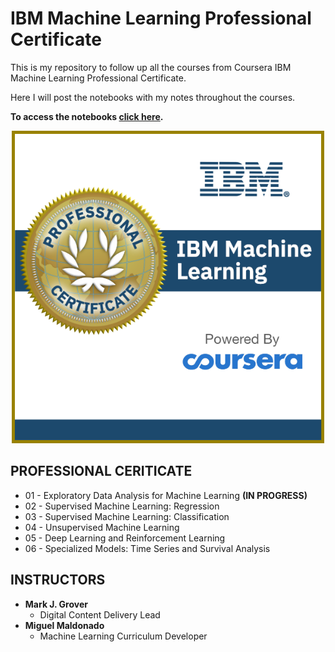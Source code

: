 # IBM Machine Learning Professional Certificate

This is my repository to follow up all the courses from Coursera IBM Machine Learning Professional Certificate.

Here I will post the notebooks with my notes throughout the courses.

**To access the notebooks [click here](https://nbviewer.jupyter.org/github/Raoni-Silva/IBM_MachineLearning/tree/main/).** 

<p align="center">
<img src="Image/Professional_Certificate_-_IBM_Machine_Language.png" width="500" />
</p>

## **PROFESSIONAL CERITICATE**
* 01 - Exploratory Data Analysis for Machine Learning **(IN PROGRESS)**
* 02 - Supervised Machine Learning: Regression
* 03 - Supervised Machine Learning: Classification
* 04 - Unsupervised Machine Learning
* 05 - Deep Learning and Reinforcement Learning
* 06 - Specialized Models: Time Series and Survival Analysis


## **INSTRUCTORS**
* **Mark J. Grover**
    * Digital Content Delivery Lead
* **Miguel Maldonado**
    * Machine Learning Curriculum Developer


